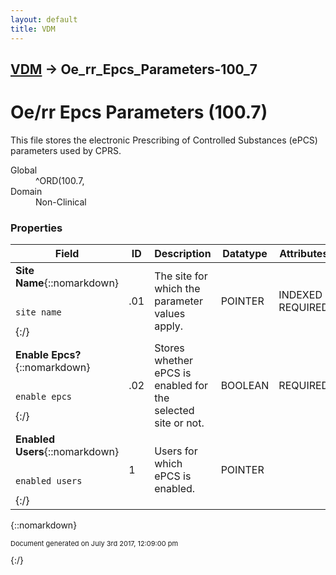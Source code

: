 ```yaml
---
layout: default
title: VDM
---
```


## [VDM](TableOfContents) &#8594; Oe_rr_Epcs_Parameters-100_7
# Oe/rr Epcs Parameters (100.7)
This file stores the electronic Prescribing of Controlled Substances  (ePCS) parameters used by CPRS.

<dl>
<dt>Global</dt><dd>^ORD(100.7,</dd>
<dt>Domain</dt><dd>Non-Clinical</dd>
</dl>

### Properties

Field | ID | Description | Datatype | Attributes | Range
--- | --- | --- | --- | --- | ---
**Site Name**{::nomarkdown}<pre><code>  site_name</code></pre>{:/} | .01 | The site for which the parameter values apply. | POINTER | INDEXED<br/>REQUIRED | [Institution-4](Institution-4)
**Enable Epcs?**{::nomarkdown}<pre><code>  enable_epcs</code></pre>{:/} | .02 | Stores whether ePCS is enabled for the selected site or not. | BOOLEAN | REQUIRED | {::nomarkdown}false: <em><strong>1</strong></em><br/>true: <em><strong>0</strong></em>{:/}
**Enabled Users**{::nomarkdown}<pre><code>  enabled_users</code></pre>{:/} | 1 | Users for which ePCS is enabled. | POINTER |  | [New_Person-200](New_Person-200)



{::nomarkdown} <br/><p style="font-size: 11px">Document generated on July 3rd 2017, 12:09:00 pm</p>{:/}